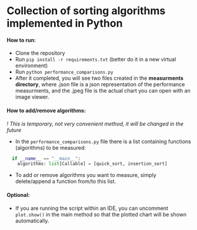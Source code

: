 Collection of sorting algorithms implemented in Python
=

<h4>How to run:</h4>

- Clone the repository
- Run ```pip install -r requirements.txt``` (better do it in a new virtual environment)
- Run ```python performance_comparisons.py```
- After it completed, you will see two files created in the <b>measurments directory</b>, where .json file is a json representation of the performance measurments, and the .jpeg file is the actual chart you can open with an image viewer.

<h4>How to add/remove algorithms:</h4>

*! This is temporary, not very convenient method, it will be changed in the future*

- In the ```performance_comparisons.py``` file there is a list containing functions (algorithms) to be measured:
``` python
  if __name__ == "__main__":
    algorithms: list[Callable] = [quick_sort, insertion_sort]
```
- To add or remove algorithms you want to measure, simply delete/append a function from/to this list.

<h4>Optional:</h4>

- If you are running the script within an IDE, you can uncomment ```plot.show()``` in the main method so that the plotted chart will be shown automatically.
